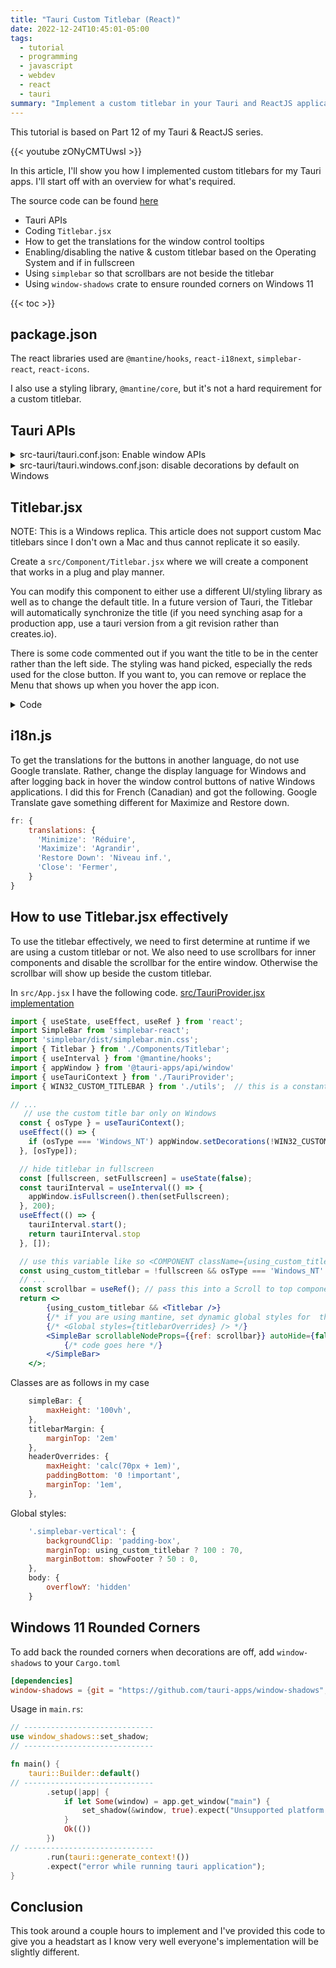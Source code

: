 ```yaml
---
title: "Tauri Custom Titlebar (React)"
date: 2022-12-24T10:45:01-05:00
tags:
  - tutorial
  - programming
  - javascript
  - webdev
  - react
  - tauri
summary: "Implement a custom titlebar in your Tauri and ReactJS application, including handling window controls, translations, and ensuring rounded corners on Windows 11."
---
```


This tutorial is based on Part 12 of my Tauri & ReactJS series.

{{< youtube zONyCMTUwsI >}}

In this article, I'll show you how I implemented custom titlebars for my Tauri apps. I'll start off with an overview for
what's required.

The source code can be found [here](https://github.com/elibroftw/modern-desktop-app-template)

- Tauri APIs
- Coding `Titlebar.jsx`
- How to get the translations for the window control tooltips
- Enabling/disabling the native & custom titlebar based on the Operating System and if in fullscreen
- Using `simplebar` so that scrollbars are not beside the titlebar
- Using `window-shadows` crate to ensure rounded corners on Windows 11

{{< toc >}}

## package.json

The react libraries used are `@mantine/hooks`, `react-i18next`, `simplebar-react`, `react-icons`.

I also use a styling library, `@mantine/core`, but it's not a hard requirement for a custom titlebar.

## Tauri APIs

<details>
<summary>src-tauri/tauri.conf.json: Enable window APIs</summary>

```json
{
    // ...
    "tauri": {
        // ...
        "allowlist": {
            // ...
            "window": {
                    // ...
                    "close": true,
                    "maximize": true,
                    "minimize": true,
                    "setDecorations": true,
                    "startDragging": true,
                    "unmaximize": true,
                    "unminimize": true
                }
        }
    }
}
```

</details>

<details>
<summary>src-tauri/tauri.windows.conf.json: disable decorations by default on Windows</summary>

```json
{
    "tauri": {
        "windows": [
            {
                // copy window details from tauri.conf.json
                "decorations": false,
              }
        ]
    }
}
```

</details>

## Titlebar.jsx

NOTE: This is a Windows replica. This article does not support custom Mac titlebars since I don't own a Mac and thus cannot
replicate it so easily.

Create a `src/Component/Titlebar.jsx` where we will create a component that works in a plug and play manner.

You can modify this component to either use a different UI/styling library as well as to change the default title.
In a future version of Tauri, the Titlebar will automatically synchronize the title (if you need synching asap for a
production app, use a tauri version from a git revision rather than creates.io).

There is some code commented out if you want the title to be in the center rather than the left side.
The styling was hand picked, especially the reds used for the close button.
If you want to, you can remove or replace the Menu that shows up when you hover the app icon.

<details>
<summary>Code</summary>

```jsx
import { createStyles, Menu, Text, UnstyledButton } from '@mantine/core';
import { useInterval } from '@mantine/hooks';
import { appWindow } from '@tauri-apps/api/window';
import { useEffect, useState } from 'react';
import { useTranslation } from 'react-i18next';
import { VscChromeClose, VscChromeMaximize, VscChromeMinimize, VscChromeRestore } from 'react-icons/vsc';
import AppIcon from '../../src-tauri/icons/32x32.png';

export function Titlebar() {
    const { t } = useTranslation();
    const { classes } = getTitleBarStyles();
    const [maximized, setMaximized] = useState(false);
    const [fullscreen, setFullscreen] = useState(false);
    const [windowTitle, setWindowTitle] = useState('TitleBar.jsx Title');

    const tauriInterval = useInterval(() => {
        appWindow.isMaximized().then(setMaximized);
        appWindow.isFullscreen().then(setFullscreen);
        appWindow.title().then(setWindowTitle);
    }, 200);

    useEffect(() => {
        tauriInterval.start();
        return tauriInterval.stop;
    }, []);

    return !fullscreen && <div data-tauri-drag-region className={classes.titlebar}>
        <div>
            {/* window icon */}
            <Menu shadow='md' width={200}>
                <Menu.Target>
                    <UnstyledButton style={{ cursor: 'default' }}><img className={classes.titlebarIcon} height={16} src={AppIcon} /></UnstyledButton>
                </Menu.Target>
                <Menu.Dropdown>
                    <Menu.Item onClick={() => appWindow.minimize()} icon={<VscChromeMinimize size={14} />}>{t('Minimize')}</Menu.Item>
                    {maximized ?
                        <Menu.Item onClick={() => appWindow.toggleMaximize()} icon={<VscChromeRestore size={14} />}>{t('Restore Down')}</Menu.Item> :
                        <Menu.Item onClick={() => appWindow.toggleMaximize()} icon={<VscChromeMaximize size={14} />}>{t('Maximize')}</Menu.Item>}
                    <Menu.Divider />
                    <Menu.Item onClick={() => appWindow.close()} icon={<VscChromeClose size={14} />} rightSection={
                        <Text weight='bold' size='xs'>Alt + F4</Text>}>{t('Close')}</Menu.Item>
                </Menu.Dropdown>
            </Menu>
            {/* left window title */}
            <Text data-tauri-drag-region inline className={classes.titlebarLabel} size='xs'>{windowTitle}</Text>
        </div>
        {/* center window title */}
        {/* <Text data-tauri-drag-region inline className={classes.titlebarLabel} size='xs'>{windowTitle}</Text> */}
        <div>
            {/* window icons */}
            <div title={t('Minimize')} className={classes.titlebarButton} onClick={() => appWindow.minimize()}>
                <VscChromeMinimize className={classes.verticalAlign} />
            </div>
            {maximized ?
                <div title={t('Restore Down')} className={classes.titlebarButton} onClick={() => appWindow.toggleMaximize()}>
                    <VscChromeRestore className={classes.verticalAlign} />
                </div> :
                <div title={t('Maximize')} className={classes.titlebarButton} onClick={() => appWindow.toggleMaximize()}>
                    <VscChromeMaximize className={classes.verticalAlign} />
                </div>
            }
            <div title={t('Close')} className={`${classes.titlebarClose} ${classes.titlebarButton}`} onClick={() => appWindow.close()}>
                <VscChromeClose className={classes.verticalAlign} />
            </div>
        </div>
    </div>;
}

const getTitleBarStyles = createStyles(theme => ({
    titlebarIcon: {
        marginLeft: 5,
        verticalAlign: 'bottom',
        filter: theme.colorScheme === 'dark' ? '' : 'grayscale(100%) contrast(0)'
    },
    verticalAlign: {
        verticalAlign: 'middle'
    },
    titlebarLabel: {
        display: 'inline',
        marginLeft: 5,
        // marginLeft: 46 * 3 - 16 - 7.5  // for center labels
        lineHeight: '30px'
    },
    titlebar: {
        height: 30,
        background: theme.colorScheme === 'dark' ? theme.colors.dark[8] : theme.colors.gray[1],
        // background: theme.colorScheme === 'dark' ? theme.colors.dark[7] : 'white',
        display: 'flex',
        justifyContent: 'space-between',
        position: 'fixed',
        userSelect: 'none',
        top: 0,
        left: 0,
        right: 0,
        zIndex: 1000,
        '>div:nth-of-type(2)': {
            display: 'flex',
            justifyContent: 'flex-end',
        }
    },
    titlebarButton: {
        transitionDuration: '200ms',
        display: 'inline-flex',
        justifyContent: 'center',
        alignItems: 'center',
        '>svg': {
            fill: theme.colorScheme === 'dark' ? 'white' : 'black',
        },
        width: 46,
        height: 30,
        '&:hover': {
            background: theme.colorScheme === 'dark' ? theme.colors.dark[5] : theme.colors.gray[3],
            '&:active': {
                background: theme.colorScheme === 'dark' ? theme.colors.dark[4] : theme.colors.gray[4],
            }
        }
    },
    titlebarClose: {
        '&:hover': {
            background: '#e81123',
            '>svg': {
                fill: 'white'
            },
            '&:active': {
                background: theme.colorScheme === 'dark' ? '#8b0a14' : '#f1707a',
            }
        }
    }
}));
```
</details>

## i18n.js

To get the translations for the buttons in another language, do not use Google translate. Rather, change the display language for Windows and after logging back in hover the window control buttons
of native Windows applications. I did this for French (Canadian) and got the following. Google Translate gave something different for Maximize and Restore down.

```js
fr: {
    translations: {
      'Minimize': 'Réduire',
      'Maximize': 'Agrandir',
      'Restore Down': 'Niveau inf.',
      'Close': 'Fermer',
    }
}
```

## How to use Titlebar.jsx effectively

To use the titlebar effectively, we need to first determine at runtime if we are using a custom titlebar or not.
We also need to use scrollbars for inner components and disable the scrollbar for the entire window. Otherwise
the scrollbar will show up beside the custom titlebar.

In `src/App.jsx` I have the following code. [src/TauriProvider.jsx implementation](https://github.com/elibroftw/modern-desktop-app-template/blob/master/src/TauriProvider.jsx)

```jsx
import { useState, useEffect, useRef } from 'react';
import SimpleBar from 'simplebar-react';
import 'simplebar/dist/simplebar.min.css';
import { Titlebar } from './Components/Titlebar';
import { useInterval } from '@mantine/hooks';
import { appWindow } from '@tauri-apps/api/window'
import { useTauriContext } from './TauriProvider';
import { WIN32_CUSTOM_TITLEBAR } from './utils';  // this is a constant set to true

// ...
   // use the custom title bar only on Windows
  const { osType } = useTauriContext();
  useEffect(() => {
    if (osType === 'Windows_NT') appWindow.setDecorations(!WIN32_CUSTOM_TITLEBAR);
  }, [osType]);

  // hide titlebar in fullscreen
  const [fullscreen, setFullscreen] = useState(false);
  const tauriInterval = useInterval(() => {
    appWindow.isFullscreen().then(setFullscreen);
  }, 200);
  useEffect(() => {
    tauriInterval.start();
    return tauriInterval.stop
  }, []);

  // use this variable like so <COMPONENT className={using_custom_titlebar ? classes.titlebarMargin : ''} />
  const using_custom_titlebar = !fullscreen && osType === 'Windows_NT' && WIN32_CUSTOM_TITLEBAR;
  // ...
  const scrollbar = useRef(); // pass this into a Scroll to top component
  return <>
        {using_custom_titlebar && <Titlebar />}
        {/* if you are using mantine, set dynamic global styles for  the custom scrollbar*/}
        {/* <Global styles={titlebarOverrides} /> */}
        <SimpleBar scrollableNodeProps={{ref: scrollbar}} autoHide={false} className={classes.simpleBar}>
            {/* code goes here */}
        </SimpleBar>
    </>;
```

Classes are as follows in my case

```js
    simpleBar: {
        maxHeight: '100vh',
    },
    titlebarMargin: {
        marginTop: '2em'
    },
    headerOverrides: {
        maxHeight: 'calc(70px + 1em)',
        paddingBottom: '0 !important',
        marginTop: '1em',
    },
```

Global styles:

```js
    '.simplebar-vertical': {
        backgroundClip: 'padding-box',
        marginTop: using_custom_titlebar ? 100 : 70,
        marginBottom: showFooter ? 50 : 0,
    },
    body: {
        overflowY: 'hidden'
    }
```

## Windows 11 Rounded Corners

To add back the rounded corners when decorations are off, add `window-shadows` to your `Cargo.toml`

```toml
[dependencies]
window-shadows = {git = "https://github.com/tauri-apps/window-shadows", branch = "dev" }
```

Usage in `main.rs`:

```rust
// -----------------------------
use window_shadows::set_shadow;
// -----------------------------

fn main() {
    tauri::Builder::default()
// -----------------------------
        .setup(|app| {
            if let Some(window) = app.get_window("main") {
                set_shadow(&window, true).expect("Unsupported platform!");
            }
            Ok(())
        })
// -----------------------------
        .run(tauri::generate_context!())
        .expect("error while running tauri application");
}
```

## Conclusion

This took around a couple hours to implement and I've provided this code to give you a headstart as I know very well
everyone's implementation will be slightly different.
